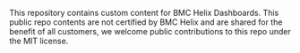 This repository contains custom content for BMC Helix Dashboards. This public repo contents are not certified by BMC Helix and are shared for the benefit of all customers, we welcome public contributions to this repo under the MIT license.
